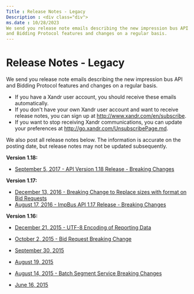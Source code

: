 ```yaml
---
Title : Release Notes - Legacy
Description : <div class="div">
ms.date : 10/28/2023
We send you release note emails describing the new impression bus API
and Bidding Protocol features and changes on a regular basis.
---
```



# Release Notes - Legacy





<div class="div">

We send you release note emails describing the new impression bus API
and Bidding Protocol features and changes on a regular basis.

- If you have a Xandr user account, you should receive these emails
  automatically.
- If you don't have your own Xandr user account and want to receive
  release notes, you can sign up at
  <a href="http://www.xandr.com/en/subscribe" class="xref"
  target="_blank">http://www.xandr.com/en/subscribe</a>.
- If you want to stop receiving Xandr communications, you can update
  your preferences at
  <a href="http://go.xandr.com/UnsubscribePage.md" class="xref"
  target="_blank">http://go.xandr.com/UnsubscribePage.md</a>.

We also post all release notes below. The information is accurate on the
posting date, but release notes may not be updated subsequently.

**Version 1.18:**

- <a href="https://docs.xandr.com/csh?context=90476019" class="xref"
  target="_blank">September 5, 2017 - API Version 1.18 Release - Breaking
  Changes</a>

**Version 1.17:**

- <a href="https://docs.xandr.com/csh?context=87068335" class="xref"
  target="_blank">December 13, 2016 - Breaking Change to Replace sizes
  with format on Bid Requests</a>
- <a href="https://docs.xandr.com/csh?context=85825602" class="xref"
  target="_blank">August 17, 2016 - ImpBus API 1.17 Release - Breaking
  Changes</a>

**Version 1.16:**

- <a
  href="release-notes---legacy.md#ReleaseNotesLegacy-adnexusdocumentation"
  class="xref" target="_blank">December 21, 2015 - UTF-8 Encoding of
  Reporting Data</a>

- <a href="https://docs.xandr.com/csh?context=80675768" class="xref"
  target="_blank">October 2, 2015 - Bid Request Breaking Change</a>

- <a href="https://docs.xandr.com/csh?context=75796190" class="xref"
  target="_blank">September 30, 2015</a>

- <a href="https://docs.xandr.com/csh?context=75797069" class="xref"
  target="_blank">August 19, 2015</a>

- <a href="https://docs.xandr.com/csh?context=75796142" class="xref"
  target="_blank">August 14, 2015 - Batch Segment Service Breaking
  Changes</a>

- <a href="https://docs.xandr.com/csh?context=70355722" class="xref"
  target="_blank">June 16, 2015</a>








